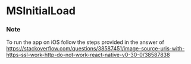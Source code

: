 # MSInitialLoad

### Note
To run the app on iOS follow the steps provided in the answer of https://stackoverflow.com/questions/38587451/image-source-uris-with-https-ssl-work-http-do-not-work-react-native-v0-30-0/38587838
